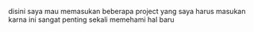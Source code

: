 disini saya mau memasukan beberapa project yang saya harus masukan karna ini sangat penting sekali memehami hal baru 